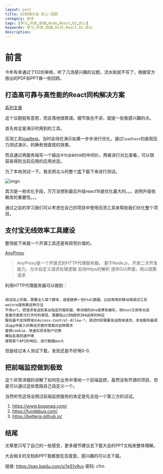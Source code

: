 ```yaml
---
layout: post
title: D2前端大会-匠心-回顾
category: 技术
tags: [学习,开发,前端,Node,React,D2,匠心]
keywords: 学习,开发,前端,RxJS,React,D2,匠心
description: 
---
```


# 前言

今年有幸通过了D2的审核，听了几场感兴趣的议题，流水账就不写了，根据官方放出的PDF和PPT做一些回顾。

## 打造高可靠与高性能的React同构解决方案

[系列文章](https://github.com/alibaba/beidou/tree/master/packages/beidou-docs/articles)

这个议题挺有意思，而且落地很靠谱。细节我也不讲，就提一些我感兴趣的点。

首先肯定是演示时用到的工具。

压测工具[loadtest](https://github.com/alexfernandez/loadtest)。当时会场在演示如果一步步进行优化，通过`loadtest`的直观压力测试演示，的确有很直观的效果。

而且通过再服务端写一个输出`平均渲染时间`的中间价，两者进行对比查看，可以很容易得到当前应用的应用状态。

为了本地测试一下。我去把北斗的整个[库](https://github.com/alibaba/beidou)下载下来进行测试。

![imgn](http://haoqiao.qiniudn.com/WechatIMG100.jpeg)

其次是一些优化手段，万万没想到最后升级react16是优化最大的。。。说明升级依赖库的重要性。。。

通过之前的学习我们可以考虑在自己的项目中使用压测工具来帮助我们优化整个项目。

## 支付宝无线效率工具建设

整场挺下来就一个开源工具还是有研究价值的。

[AnyProxy](http://anyproxy.io/cn/)

>AnyProxy是一个开放式的HTTP代理服务器。
>基于Node.js，开放二次开发能力，允许自定义请求处理逻辑
支持Https的解析
提供GUI界面，用以观察请求

利用HTTP代理服务器可以做到：

```

调试线上页面，需要注入某个脚本，或是替换一些html数据。比如常用的移动端调试工具weinre就依赖这种方法
不改url，把请求发送到某台指定的服务器，移动端的dns结果有缓存，改host又效率太低
查看页面首次打开时的表现，需要阻止CDN提供304这样的响应
服务器不支持跨域头Access-Control-Allow-*，调试时却需要发送跨域请求。本地服务器调试app中嵌入的离线页面时常面对这种需求
替换cookie，快速实现多账户切换
模拟各类网速环境
接管某个API的响应，进行数据mock

```

但是经过本人测试下载，发现还是不好用0-0.

## 把前端监控做到极致

这个非常详细的讲解了如何在业务中落地一个前端监控，虽然没有开源的项目，但是可以通过这些思路自己自定义一个。

当然听完这场没用过前端监控服务的肯定是先去找一个第三方的试试。


1. https://www.bugsnag.com/
2. https://fundebug.com/
3. https://betterjs.github.io/


## 结尾

文章里只写了自己的一些感受，更多细节建议去下载大会的PPT文档来整体理解。


大会相关的文档和PPT我都放在百度盘，感兴趣的可以去下载。

链接: https://pan.baidu.com/s/1eS1v9uy 密码: c1rn




